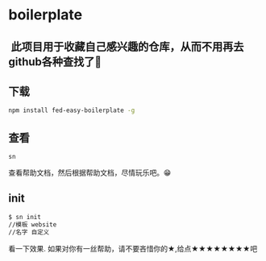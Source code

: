 # boilerplate

##  此项目用于收藏自己感兴趣的仓库，从而不用再去github各种查找了🤔
## 下载
```bash
npm install fed-easy-boilerplate -g
```
## 查看
```
sn
```
查看帮助文档，然后根据帮助文档，尽情玩乐吧。😁

## init
```bash
$ sn init
//模板 website
//名字 自定义
```
看一下效果.
如果对你有一丝帮助，请不要吝惜你的★,给点★★★★★★★★吧
